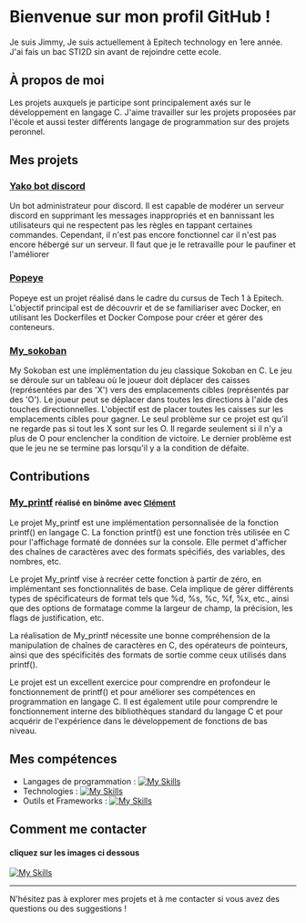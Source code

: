 # Bienvenue sur mon profil GitHub !

Je suis Jimmy, Je suis actuellement à Epitech technology en 1ere année. J'ai fais un bac STI2D sin avant de rejoindre cette ecole.

## À propos de moi

Les projets auxquels je participe sont principalement axés sur le développement en langage C. J'aime travailler sur les projets proposées par l'école et aussi tester différents langage de programmation sur des projets peronnel.
## Mes projets

### [Yako bot discord](https://github.com/JimmyRamsamynaick/Yako-bot-discord)

Un bot administrateur pour discord. Il est capable de modérer un serveur discord en supprimant les messages inappropriés et en bannissant les utilisateurs qui ne respectent pas les règles en tappant certaines commandes. Cependant, il n'est pas encore fonctionnel car il n'est pas encore hébergé sur un serveur. Il faut que je le retravaille pour le paufiner et l'améliorer

### [Popeye](https://github.com/JimmyRamsamynaick/Popeye_Epitech)

Popeye est un projet réalisé dans le cadre du cursus de Tech 1 à Epitech. L'objectif principal est de découvrir et de se familiariser avec Docker, en utilisant les Dockerfiles et Docker Compose pour créer et gérer des conteneurs.

### [My_sokoban](https://github.com/JimmyRamsamynaick/my_sokoban_Epitech)

My Sokoban est une implémentation du jeu classique Sokoban en C. Le jeu se déroule sur un tableau où le joueur doit déplacer des caisses (représentées par des 'X') vers des emplacements cibles (représentés par des 'O'). Le joueur peut se déplacer dans toutes les directions à l'aide des touches directionnelles. L'objectif est de placer toutes les caisses sur les emplacements cibles pour gagner. Le seul problème sur ce projet est qu'il ne regarde pas si tout les X sont sur les O. Il regarde seulement si il n'y a plus de O pour enclencher la condition de victoire. Le dernier problème est que le jeu ne se termine pas lorsqu'il y a la condition de défaite.

## Contributions

### [My_printf](https://github.com/JimmyRamsamynaick/My_Printf) <small>réalisé en binôme avec [Clément](https://github.com/drawbu)</small>
Le projet My_printf est une implémentation personnalisée de la fonction printf() en langage C. La fonction printf() est une fonction très utilisée en C pour l'affichage formaté de données sur la console. Elle permet d'afficher des chaînes de caractères avec des formats spécifiés, des variables, des nombres, etc.

Le projet My_printf vise à recréer cette fonction à partir de zéro, en implémentant ses fonctionnalités de base. Cela implique de gérer différents types de spécificateurs de format tels que %d, %s, %c, %f, %x, etc., ainsi que des options de formatage comme la largeur de champ, la précision, les flags de justification, etc.

La réalisation de My_printf nécessite une bonne compréhension de la manipulation de chaînes de caractères en C, des opérateurs de pointeurs, ainsi que des spécificités des formats de sortie comme ceux utilisés dans printf().

Le projet est un excellent exercice pour comprendre en profondeur le fonctionnement de printf() et pour améliorer ses compétences en programmation en langage C. Il est également utile pour comprendre le fonctionnement interne des bibliothèques standard du langage C et pour acquérir de l'expérience dans le développement de fonctions de bas niveau.

## Mes compétences

- Langages de programmation : [![My Skills](https://skillicons.dev/icons?i=c)](https://skillicons.dev)
- Technologies : [![My Skills](https://skillicons.dev/icons?i=linux,ubuntu)](https://skillicons.dev)
- Outils et Frameworks : [![My Skills](https://skillicons.dev/icons?i=clion,vscode)](https://skillicons.dev)

## Comment me contacter
#### cliquez sur les images ci dessous
[![My Skills](https://skillicons.dev/icons?i=gmail)](mailto:jimmybcorpo@gmail.com)



---

N'hésitez pas à explorer mes projets et à me contacter si vous avez des questions ou des suggestions !
